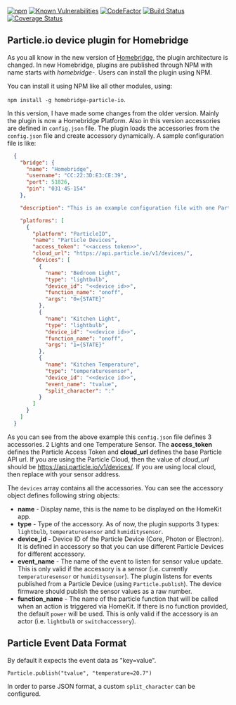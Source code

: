 [![npm][npm-image]][npm-url] [![Known Vulnerabilities](https://snyk.io/test/github/norman-thomas/homebridge-particle-io/badge.svg)](https://snyk.io/test/github/norman-thomas/homebridge-particle-io)
 [![CodeFactor](https://www.codefactor.io/repository/github/norman-thomas/homebridge-particle-io/badge)](https://www.codefactor.io/repository/github/norman-thomas/homebridge-particle-io) [![Build Status](https://travis-ci.org/norman-thomas/homebridge-particle-io.svg)](https://travis-ci.org/norman-thomas/homebridge-particle-io) [![Coverage Status](https://coveralls.io/repos/github/norman-thomas/homebridge-particle-io/badge.svg)](https://coveralls.io/github/norman-thomas/homebridge-particle-io)

[npm-image]: https://img.shields.io/npm/v/homebridge-particle-io.svg?style=flat
[npm-url]: https://npmjs.org/package/homebridge-particle-io


**Particle.io device plugin for Homebridge**
-------------------------------------

As you all know in the new version of [Homebridge](https://github.com/nfarina/homebridge), the plugin architecture is changed. In new Homebridge, plugins are published through NPM with name starts with *homebridge-*. Users can install the plugin using NPM.

You can install it using NPM like all other modules, using:

`npm install -g homebridge-particle-io`.

In this version, I have made some changes from the older version. Mainly the plugin is now a Homebridge Platform. Also in this version accessories are defined in `config.json` file. The plugin loads the accessories from the `config.json` file and create accessory dynamically. A sample configuration file is like:

```JSON
  {
    "bridge": {
      "name": "Homebridge",
      "username": "CC:22:3D:E3:CE:39",
      "port": 51826,
      "pin": "031-45-154"
    },

    "description": "This is an example configuration file with one Particle platform and 3 accessories, two lights and a temperature sensor. You should replace the access token and device id placeholder with your access token and device id",

    "platforms": [
      {
        "platform": "ParticleIO",
        "name": "Particle Devices",
        "access_token": "<<access token>>",
        "cloud_url": "https://api.particle.io/v1/devices/",
        "devices": [
          {
            "name": "Bedroom Light",
            "type": "lightbulb",
            "device_id": "<<device id>>",
            "function_name": "onoff",
            "args": "0={STATE}"
          },
          {
            "name": "Kitchen Light",
            "type": "lightbulb",
            "device_id": "<<device id>>",
            "function_name": "onoff",
            "args": "1={STATE}"
          },
          {
            "name": "Kitchen Temperature",
            "type": "temperaturesensor",
            "device_id": "<<device id>>",
            "event_name": "tvalue",
            "split_character": ":"
          }
        ]
      }
    ]
  }
```

As you can see from the above example this `config.json` file defines 3 accessories. 2 Lights and one Temperature Sensor. The **access_token** defines the Particle Access Token and **cloud_url** defines the base Particle API url. If you are using the Particle Cloud, then the value of *cloud_url* should be https://api.particle.io/v1/devices/. If you are using local cloud, then replace with your sensor address.

The `devices` array contains all the accessories. You can see the accessory object defines following string objects:

 - **name** - Display name, this is the name to be displayed on the HomeKit app.
 - **type** - Type of the accessory. As of now, the plugin supports 3 types: `lightbulb`, `temperaturesensor` and `humiditysensor`.
 - **device_id** - Device ID of the Particle Device (Core, Photon or Electron). It is defined in accessory so that you can use different Particle Devices for different accessory.
 - **event_name** - The name of the event to listen for sensor value update. This is only valid if the accessory is a sensor (i.e. currently `temperaturesensor` or `humiditysensor`). The plugin listens for events published from a Particle Device (using `Particle.publish`). The device firmware should publish the sensor values as a raw number.
 - **function_name** - The name of the particle function that will be called when an action is triggered via HomeKit. If there is no function provided, the default `power` will be used. This is only valid if the accessory is an actor (i.e. `lightbulb` or `switchaccessory`).

**Particle Event Data Format**
-------------------------------------
By default it expects the event data as "key=value".
```
Particle.publish("tvalue", "temperature=20.7")
```
In order to parse JSON format, a custom `split_character` can be configured.